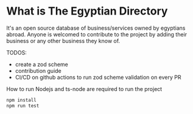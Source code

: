 # What is The Egyptian Directory

It's an open source database of business/services owned by egyptians abroad.
Anyone is welcomed to contribute to the project by adding their business or any other business they know of.

TODOS:

- create a zod scheme
- contribution guide
- CI/CD on github actions to run zod scheme validation on every PR

How to run
Nodejs and ts-node are required to run the project

```bash
npm install
npm run test
```
